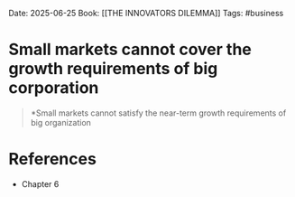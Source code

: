 Date: 2025-06-25
Book: [[THE INNOVATORS DILEMMA]]
Tags: #business 
# Small markets cannot cover the growth requirements of big corporation

>*Small markets cannot satisfy the near-term growth requirements of big organization

# References
- Chapter 6